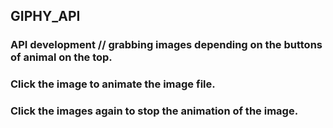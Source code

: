 ## GIPHY_API
### API development // grabbing images depending on the buttons of animal on the top.
### Click the image to animate the image file.
### Click the images again to stop the animation of the image.

